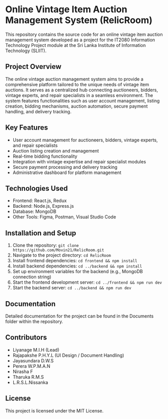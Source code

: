 # Online Vintage Item Auction Management System (RelicRoom)

This repository contains the source code for an online vintage item auction management system developed as a project for the IT2080 Information Technology Project module at the Sri Lanka Institute of Information Technology (SLIIT).


## Project Overview

The online vintage auction management system aims to provide a comprehensive platform tailored to the unique needs of vintage item auctions. It serves as a centralized hub connecting auctioneers, bidders, vintage experts, and repair specialists in a seamless environment. The system features functionalities such as user account management, listing creation, bidding mechanisms, auction automation, secure payment handling, and delivery tracking.

## Key Features

- User account management for auctioneers, bidders, vintage experts, and repair specialists
- Auction listing creation and management
- Real-time bidding functionality
- Integration with vintage expertise and repair specialist modules
- Secure payment processing and delivery tracking
- Administrative dashboard for platform management


## Technologies Used

- Frontend: React.js, Redux
- Backend: Node.js, Express.js
- Database: MongoDB
- Other Tools: Figma, Postman, Visual Studio Code

## Installation and Setup

1. Clone the repository: `git clone https://github.com/Movin21/RelicRoom.git`
2. Navigate to the project directory: `cd RelicRoom`
3. Install frontend dependencies: `cd frontend && npm install`
4. Install backend dependencies: `cd ../backend && npm install`
5. Set up environment variables for the backend (e.g., MongoDB connection string)
6. Start the frontend development server: `cd ../frontend && npm run dev`
7. Start the backend server: `cd ../backend && npm run dev`

## Documentation


Detailed documentation for the project can be found in the Documents folder within the repository.

## Contributors

- Liyanage M.I.H (Lead)
- Rajapakshe P.H.Y.L (UI Design / Document Handling)
- Jayasundara D.W.S
- Perera W.P.M.A.N
- Nirasha F
- Tharuka R.M.S
- L.R.S.L.Nissanka

  
## License

This project is licensed under the MIT License.
